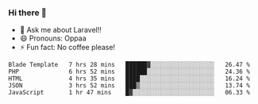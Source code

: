 ### Hi there 👋

<!--
**reubenwedson/reubenwedson** is a ✨ _special_ ✨ repository because its `README.md` (this file) appears on your GitHub profile.
Here are some ideas to get you started:
- 📫 How to reach me: 
- 🔭 I’m currently working on awesome talent app
- 🌱 I’m currently learning extreme Vue js technical stuffs
- 👯 I’m looking to collaborate on start ups challenges
- 🤔 I’m looking for help with time
-->
- 💬 Ask me about Laravel!!
- 😄 Pronouns: Oppaa
- ⚡ Fun fact: No coffee please!

<!--START_SECTION:waka-->
```text
Blade Template   7 hrs 28 mins   ██████▓░░░░░░░░░░░░░░░░░░   26.47 % 
PHP              6 hrs 52 mins   ██████░░░░░░░░░░░░░░░░░░░   24.36 % 
HTML             4 hrs 35 mins   ████░░░░░░░░░░░░░░░░░░░░░   16.24 % 
JSON             3 hrs 52 mins   ███▒░░░░░░░░░░░░░░░░░░░░░   13.74 % 
JavaScript       1 hr 47 mins    █▓░░░░░░░░░░░░░░░░░░░░░░░   06.33 % 
```
<!--END_SECTION:waka-->
